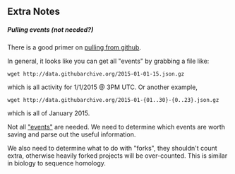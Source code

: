 ## Extra Notes

##### Pulling events (not needed?)

There is a good primer on [pulling from github](https://www.githubarchive.org/).

In general, it looks like you can get all "events" by grabbing a file like:

    wget http://data.githubarchive.org/2015-01-01-15.json.gz

which is all activity for 1/1/2015 @ 3PM UTC. Or another example,

    wget http://data.githubarchive.org/2015-01-{01..30}-{0..23}.json.gz

which is all of January 2015.

Not all ["events"](https://developer.github.com/v3/activity/events/types/) are needed.
We need to determine which events are worth saving and parse out the useful information.

We also need to determine what to do with "forks", they shouldn't count extra, otherwise heavily forked projects will be over-counted.
This is similar in biology to sequence homology.


